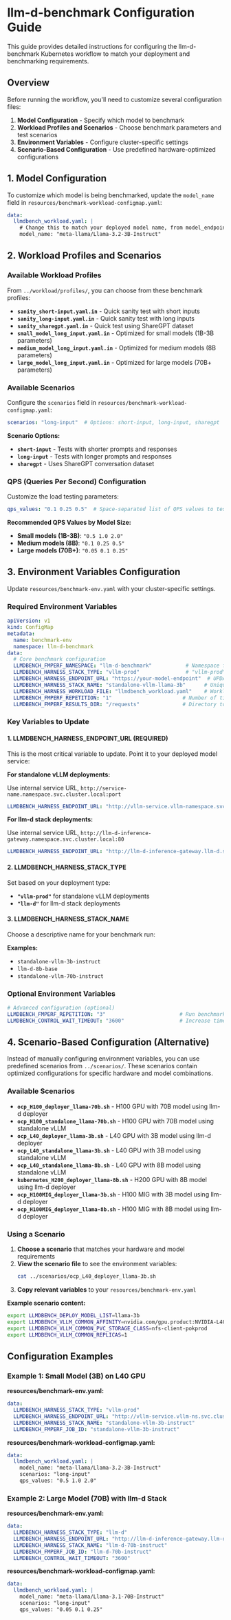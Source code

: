 # llm-d-benchmark Configuration Guide

This guide provides detailed instructions for configuring the llm-d-benchmark Kubernetes workflow to match your deployment and benchmarking requirements.

## Overview

Before running the workflow, you'll need to customize several configuration files:

1. **Model Configuration** - Specify which model to benchmark
2. **Workload Profiles and Scenarios** - Choose benchmark parameters and test scenarios
3. **Environment Variables** - Configure cluster-specific settings
4. **Scenario-Based Configuration** - Use predefined hardware-optimized configurations

## 1. Model Configuration

To customize which model is being benchmarked, update the `model_name` field in `resources/benchmark-workload-configmap.yaml`:

```yaml
data:
  llmdbench_workload.yaml: |
    # Change this to match your deployed model name, from model_endpoint/v1/models
    model_name: "meta-llama/Llama-3.2-3B-Instruct"
```

## 2. Workload Profiles and Scenarios

### Available Workload Profiles

From `../workload/profiles/`, you can choose from these benchmark profiles:

- **`sanity_short-input.yaml.in`** - Quick sanity test with short inputs
- **`sanity_long-input.yaml.in`** - Quick sanity test with long inputs
- **`sanity_sharegpt.yaml.in`** - Quick test using ShareGPT dataset
- **`small_model_long_input.yaml.in`** - Optimized for small models (1B-3B parameters)
- **`medium_model_long_input.yaml.in`** - Optimized for medium models (8B parameters)
- **`large_model_long_input.yaml.in`** - Optimized for large models (70B+ parameters)

### Available Scenarios

Configure the `scenarios` field in `resources/benchmark-workload-configmap.yaml`:

```yaml
scenarios: "long-input"  # Options: short-input, long-input, sharegpt
```

**Scenario Options:**
- **`short-input`** - Tests with shorter prompts and responses
- **`long-input`** - Tests with longer prompts and responses
- **`sharegpt`** - Uses ShareGPT conversation dataset

### QPS (Queries Per Second) Configuration

Customize the load testing parameters:

```yaml
qps_values: "0.1 0.25 0.5"  # Space-separated list of QPS values to test
```

**Recommended QPS Values by Model Size:**
- **Small models (1B-3B)**: `"0.5 1.0 2.0"`
- **Medium models (8B)**: `"0.1 0.25 0.5"`
- **Large models (70B+)**: `"0.05 0.1 0.25"`

## 3. Environment Variables Configuration

Update `resources/benchmark-env.yaml` with your cluster-specific settings.

### Required Environment Variables

```yaml
apiVersion: v1
kind: ConfigMap
metadata:
  name: benchmark-env
  namespace: llm-d-benchmark
data:
  # Core benchmark configuration
  LLMDBENCH_FMPERF_NAMESPACE: "llm-d-benchmark"           # Namespace for benchmark jobs
  LLMDBENCH_HARNESS_STACK_TYPE: "vllm-prod"               # "vllm-prod" for standalone, "llm-d" for llm-d stack
  LLMDBENCH_HARNESS_ENDPOINT_URL: "https://your-model-endpoint"  # UPDATE: Your model service endpoint
  LLMDBENCH_HARNESS_STACK_NAME: "standalone-vllm-llama-3b"      # Unique identifier for this benchmark run
  LLMDBENCH_HARNESS_WORKLOAD_FILE: "llmdbench_workload.yaml"    # Workload configuration file name
  LLMDBENCH_FMPERF_REPETITION: "1"                       # Number of times to repeat the benchmark
  LLMDBENCH_FMPERF_RESULTS_DIR: "/requests"              # Directory to store results (keep as /requests)
```

### Key Variables to Update

#### 1. LLMDBENCH_HARNESS_ENDPOINT_URL (REQUIRED)

This is the most critical variable to update. Point it to your deployed model service:

**For standalone vLLM deployments:**

Use internal service URL, `http://service-name.namespace.svc.cluster.local:port`
```yaml
LLMDBENCH_HARNESS_ENDPOINT_URL: "http://vllm-service.vllm-namespace.svc.cluster.local:8000"
```

**For llm-d stack deployments:**

Use internal service URL, `http://llm-d-inference-gateway.namespace.svc.cluster.local:80`
```yaml
LLMDBENCH_HARNESS_ENDPOINT_URL: "http://llm-d-inference-gateway.llm-d.svc.cluster.local:80"
```

#### 2. LLMDBENCH_HARNESS_STACK_TYPE

Set based on your deployment type:

- **`"vllm-prod"`** for standalone vLLM deployments
- **`"llm-d"`** for llm-d stack deployments

#### 3. LLMDBENCH_HARNESS_STACK_NAME

Choose a descriptive name for your benchmark run:

**Examples:**
- `standalone-vllm-3b-instruct`
- `llm-d-8b-base`
- `standalone-vllm-70b-instruct`

### Optional Environment Variables

```yaml
# Advanced configuration (optional)
LLMDBENCH_FMPERF_REPETITION: "3"                        # Run benchmark 3 times for better statistics
LLMDBENCH_CONTROL_WAIT_TIMEOUT: "3600"                  # Increase timeout for large models (seconds)
```

## 4. Scenario-Based Configuration (Alternative)

Instead of manually configuring environment variables, you can use predefined scenarios from `../scenarios/`. These scenarios contain optimized configurations for specific hardware and model combinations.

### Available Scenarios

- **`ocp_H100_deployer_llama-70b.sh`** - H100 GPU with 70B model using llm-d deployer
- **`ocp_H100_standalone_llama-70b.sh`** - H100 GPU with 70B model using standalone vLLM
- **`ocp_L40_deployer_llama-3b.sh`** - L40 GPU with 3B model using llm-d deployer
- **`ocp_L40_standalone_llama-3b.sh`** - L40 GPU with 3B model using standalone vLLM
- **`ocp_L40_standalone_llama-8b.sh`** - L40 GPU with 8B model using standalone vLLM
- **`kubernetes_H200_deployer_llama-8b.sh`** - H200 GPU with 8B model using llm-d deployer
- **`ocp_H100MIG_deployer_llama-3b.sh`** - H100 MIG with 3B model using llm-d deployer
- **`ocp_H100MIG_deployer_llama-8b.sh`** - H100 MIG with 8B model using llm-d deployer

### Using a Scenario

1. **Choose a scenario** that matches your hardware and model requirements
2. **View the scenario file** to see the environment variables:
   ```bash
   cat ../scenarios/ocp_L40_deployer_llama-3b.sh
   ```
3. **Copy relevant variables** to your `resources/benchmark-env.yaml`

**Example scenario content:**
```bash
export LLMDBENCH_DEPLOY_MODEL_LIST=llama-3b
export LLMDBENCH_VLLM_COMMON_AFFINITY=nvidia.com/gpu.product:NVIDIA-L40S
export LLMDBENCH_VLLM_COMMON_PVC_STORAGE_CLASS=nfs-client-pokprod
export LLMDBENCH_VLLM_COMMON_REPLICAS=1
```

## Configuration Examples

### Example 1: Small Model (3B) on L40 GPU

**resources/benchmark-env.yaml:**
```yaml
data:
  LLMDBENCH_HARNESS_STACK_TYPE: "vllm-prod"
  LLMDBENCH_HARNESS_ENDPOINT_URL: "http://vllm-service.vllm-ns.svc.cluster.local:8000"
  LLMDBENCH_HARNESS_STACK_NAME: "standalone-vllm-3b-instruct"
  LLMDBENCH_FMPERF_JOB_ID: "standalone-vllm-3b-instruct"
```

**resources/benchmark-workload-configmap.yaml:**
```yaml
data:
  llmdbench_workload.yaml: |
    model_name: "meta-llama/Llama-3.2-3B-Instruct"
    scenarios: "long-input"
    qps_values: "0.5 1.0 2.0"
```

### Example 2: Large Model (70B) with llm-d Stack

**resources/benchmark-env.yaml:**
```yaml
data:
  LLMDBENCH_HARNESS_STACK_TYPE: "llm-d"
  LLMDBENCH_HARNESS_ENDPOINT_URL: "http://llm-d-inference-gateway.llm-d.svc.cluster.local:80"
  LLMDBENCH_HARNESS_STACK_NAME: "llm-d-70b-instruct"
  LLMDBENCH_FMPERF_JOB_ID: "llm-d-70b-instruct"
  LLMDBENCH_CONTROL_WAIT_TIMEOUT: "3600"
```

**resources/benchmark-workload-configmap.yaml:**
```yaml
data:
  llmdbench_workload.yaml: |
    model_name: "meta-llama/Llama-3.1-70B-Instruct"
    scenarios: "long-input"
    qps_values: "0.05 0.1 0.25"
```
